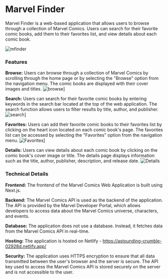 <h1>Marvel Finder</h1>
Marvel Finder is a web-based application that allows users to browse through a collection of Marvel Comics. Users can search for their favorite comic books, add them to their favorites list, and view details about each comic book.

![mfinder](https://media.discordapp.net/attachments/1052654966889775215/1086686209834766456/image.png?width=1286&height=674)


<h3>Features</h3>

<strong>Browse:</strong> Users can browse through a collection of Marvel Comics by scrolling through the home page or by selecting the "Browse" option from the navigation menu. The comic books are displayed with their cover images and titles.
![browse](https://cdn.discordapp.com/attachments/1052654966889775215/1086686042469441586/image.png)]

<strong>Search:</strong> Users can search for their favorite comic books by entering keywords in the search bar located at the top of the web application. The search function allows users to filter results by title, author, and publisher.
![search](https://cdn.discordapp.com/attachments/1052654966889775215/1086685962802843819/image.png)]

<strong>Favorites:</strong> Users can add their favorite comic books to their favorites list by clicking on the heart icon located on each comic book's page. The favorites list can be accessed by selecting the "Favorites" option from the navigation menu.
![Favorites](https://cdn.discordapp.com/attachments/1052654966889775215/1086686109678972968/image.png)]

<strong>Details:</strong> Users can view details about each comic book by clicking on the comic book's cover image or title. The details page displays information such as the title, author, publisher, description, and release date.
![Details](https://media.discordapp.net/attachments/1052654966889775215/1086686281188261958/image.png?width=868&height=675)

<h3>Technical Details</h3>

<strong>Frontend:</strong> The frontend of the Marvel Comics Web Application is built using Next.js.

<strong>Backend:</strong> The Marvel Comics API is used as the backend of the application. The API is provided by the Marvel Developer Portal, which allows developers to access data about the Marvel Comics universe, characters, and events.

<strong>Database:</strong> The application does not use a database. Instead, it fetches data from the Marvel Comics API in real-time.

<strong>Hosting:</strong> The application is hosted on Netlify - https://astounding-crumble-02928d.netlify.app/

<strong>Security:</strong> The application uses HTTPS encryption to ensure that all data transmitted between the user's browser and the server is secure. The API key used to access the Marvel Comics API is stored securely on the server and is not accessible to the user.

